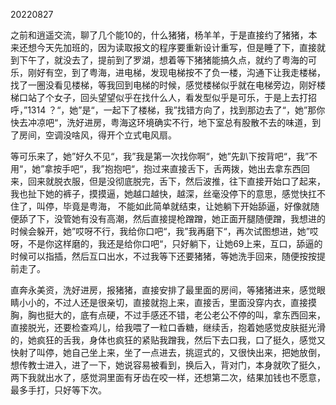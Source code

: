 20220827

之前和逍遥交流，聊了几个能10的，什么猪猪，杨羊羊，于是直接约了猪猪，本来还想今天先加班的，因为读取报文的程序要重新设计重写，但是睡了下，直接就到下午了，就没去了，提前到了罗湖，想着等下猪猪能搞久点，就约了粤海的可乐，刚好有空，到了粤海，进电梯，发现电梯按不了负一楼，沟通下让我走楼梯，找了一圈没看见楼梯，等我回到电梯的时候，感觉楼梯似乎就在电梯旁边，刚好楼梯口站了个女子，回头望望似乎在找什么人，看发型似乎是可乐，于是上去打招呼，”1314 ？“，她”是“，一起下了楼梯，我”找错方向了，找到那边去了“，她”那你快去冲凉吧“，洗好进房，粤海这环境确实不行，地下室总有股散不去的味道，到了房间，空调没啥风，得开个立式电风扇。

等可乐来了，她”好久不见“，我”我是第一次找你啊“，她”先趴下按背吧“，我”不用“，她”拿按手吧“，我”抱抱吧“，抱过来直接舌下，舌两拨，她出去拿东西回来，回来就脱衣服，但是没彻底脱完，舌下，然后波推，往下直接开始口了起来，我也扯下她的裤子，摸摸逼，她越口越快，越深，丝毫没停下的意思，感觉快扛不住了，叫停，毕竟是粤海， 不能如此简单就结束，让她躺下开始舔逼，好像就随便舔了下，没管她有没有高潮，然后直接提枪蹭蹭，她正面开腿随便蹭，我想进的时候会躲开，她”哎呀不行，我给你口吧“，我”我再磨下“，再次试图想进，她”哎呀，不是你这样磨的，我还是给你口吧“，只好躺下，让她69上来，互口，舔逼的时候可以指插，然后互口出水，不过我等下还要猪猪，等她洗手回来，随便按按提前走了。

直奔永美资，洗好进房，报猪猪，直接安排了最里面的房间，等猪猪进来，感觉眼睛小小的，不过人还是很亲切，直接就抱上来，直接舌，里面没穿内衣，直接摸胸，胸也挺大的，底有点硬，不过手感还不错，老公老公不停的叫，拿东西回来，直接脱光，还要检查鸡儿，给我喂了一粒口香糖，继续舌，抱着她感觉皮肤挺光滑的，她疯狂的舌我，身体也疯狂的紧贴我蹭我，然后下去口我，口了挺久，感觉又快射了叫停，她自己坐上来，坐了一点进去，挑逗式的，又很快出来，把她放倒，想传教士进入，进了一下，她说容易被看到，换后入，背对门，本身就吹了挺久，两下我就出水了，感觉洞里面有牙齿在咬一样，还想第二次，结果加钱也不愿意，最多手打，只好等下次。

